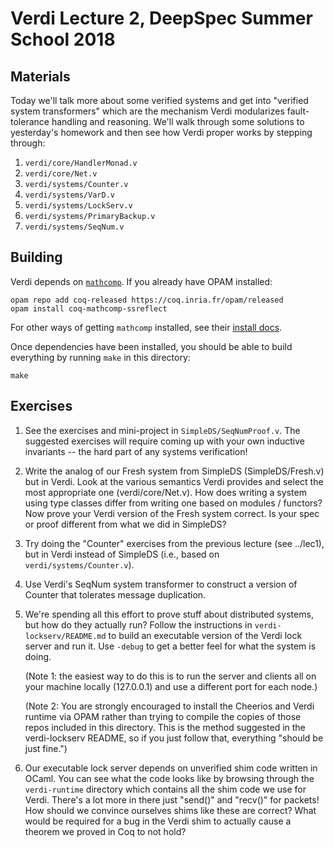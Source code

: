 # Verdi Lecture 2, DeepSpec Summer School 2018


## Materials

Today we'll talk more about some verified systems and get into
"verified system transformers" which are the mechanism Verdi
modularizes fault-tolerance handling and reasoning.  We'll
walk through some solutions to yesterday's homework and then
see how Verdi proper works by stepping through:

1. `verdi/core/HandlerMonad.v`
2. `verdi/core/Net.v`
3. `verdi/systems/Counter.v`
4. `verdi/systems/VarD.v`
5. `verdi/systems/LockServ.v`
6. `verdi/systems/PrimaryBackup.v`
7. `verdi/systems/SeqNum.v`


## Building

Verdi depends on [`mathcomp`](https://github.com/math-comp/math-comp). 
If you already have OPAM installed:

```
opam repo add coq-released https://coq.inria.fr/opam/released
opam install coq-mathcomp-ssreflect
```

For other ways of getting `mathcomp` installed, see their [install
docs](https://github.com/math-comp/math-comp/blob/master/INSTALL.md).

Once dependencies have been installed, you should be able to build
everything by running `make` in this directory:

```
make
```


## Exercises

1. See the exercises and mini-project in `SimpleDS/SeqNumProof.v`.
   The suggested exercises will require coming up with your own
   inductive invariants -- the hard part of any systems verification!

2. Write the analog of our Fresh system from SimpleDS (SimpleDS/Fresh.v)
   but in Verdi.  Look at the various semantics Verdi provides and
   select the most appropriate one (verdi/core/Net.v).  How does
   writing a system using type classes differ from writing one
   based on modules / functors?  Now prove your Verdi version of
   the Fresh system correct.  Is your spec or proof different from
   what we did in SimpleDS?

3. Try doing the "Counter" exercises from the previous lecture
   (see ../lec1), but in Verdi instead of SimpleDS (i.e., based on
   `verdi/systems/Counter.v`).

4. Use Verdi's SeqNum system transformer to construct a version of
   Counter that tolerates message duplication.

5. We're spending all this effort to prove stuff about distributed
   systems, but how do they actually run?  Follow the instructions
   in `verdi-lockserv/README.md` to build an executable version
   of the Verdi lock server and run it.  Use `-debug` to get a
   better feel for what the system is doing.

   (Note 1: the easiest way to do this is to run the server and
   clients all on your machine locally (127.0.0.1) and use a
   different port for each node.)

   (Note 2: You are strongly encouraged to install the
   Cheerios and Verdi runtime via OPAM rather than trying to
   compile the copies of those repos included in this directory.
   This is the method suggested in the verdi-lockserv README,
   so if you just follow that, everything "should be just fine.")

6. Our executable lock server depends on unverified shim code
   written in OCaml.  You can see what the code looks like by
   browsing through the `verdi-runtime` directory which contains
   all the shim code we use for Verdi.  There's a lot more in
   there just "send()" and "recv()" for packets!  How should
   we convince ourselves shims like these are correct?  What
   would be required for a bug in the Verdi shim to actually
   cause a theorem we proved in Coq to not hold?

